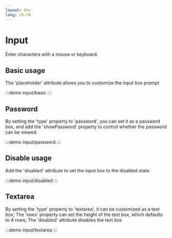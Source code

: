 ```yaml
---
layout: doc
lang: zh-CN
---
```


# Input

Enter characters with a mouse or keyboard.

## Basic usage

The 'placeholder' attribute allows you to customize the input box prompt

:::demo
input/basic
:::

## Password

By setting the 'type' property to 'password', you can set it as a password box, and add the 'showPassword' property to control whether the password can be viewed.

:::demo
input/password
:::

## Disable usage

Add the 'disabled' attribute to set the input box to the disabled state.

:::demo
input/disabled
:::

## Textarea
By setting the 'type' property to 'textarea', it can be customized as a text box; The 'rows' property can set the height of the text box, which defaults to 4 rows; The 'disabled' attribute disables the text box

:::demo
input/textarea
:::
